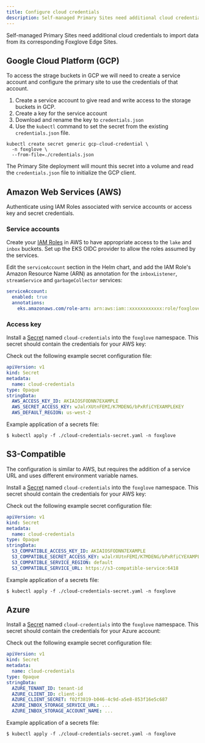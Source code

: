 ```yaml
---
title: Configure cloud credentials
description: Self-managed Primary Sites need additional cloud credentials to import data from its corresponding Foxglove Edge Sites.
---
```


Self-managed Primary Sites need additional cloud credentials to import data from its corresponding Foxglove Edge Sites.

## Google Cloud Platform (GCP)
To access the strage buckets in GCP we will need to create a service account and configure the primary site to use the credentials of that account. 

1. Create a service account to give read and write access to the storage buckets in GCP.
2. Create a key for the service account
3. Download and rename the key to `credentials.json`
4. Use the `kubectl` command to set the secret from the existing `credentials.json` file.

```
kubectl create secret generic gcp-cloud-credential \
  -n foxglove \
  --from-file=./credentials.json
```

The Primary Site deployment will mount this secret into a volume and read the `credentials.json` file to initialize the GCP client.

## Amazon Web Services (AWS)

Authenticate using IAM Roles associated with service accounts or access key and secret credentials.

### Service accounts

Create your [IAM Roles](https://github.com/foxglove/terraform-examples/blob/main/primary-site/aws/README.md)
in AWS to have appropriate access to the `lake` and `inbox` buckets. Set up the EKS OIDC provider
to allow the roles assumed by the services.

Edit the `serviceAccount` section in the Helm chart, and add the IAM Role's Amazon Resource Name (ARN) as annotation for
the `inboxListener`, `streamService` and `garbageCollector` services:

```yaml
serviceAccount:
  enabled: true
  annotations:
    eks.amazonaws.com/role-arn: arn:aws:iam::xxxxxxxxxxxx:role/foxglove-inbox-listener-sa-role
```

### Access key

Install a [Secret](https://kubernetes.io/docs/concepts/configuration/secret/) named
`cloud-credentials` into the `foxglove` namespace. This secret should contain the credentials for your AWS key:

Check out the following example secret configuration file:

```yaml
apiVersion: v1
kind: Secret
metadata:
  name: cloud-credentials
type: Opaque
stringData:
  AWS_ACCESS_KEY_ID: AKIAIOSFODNN7EXAMPLE
  AWS_SECRET_ACCESS_KEY: wJalrXUtnFEMI/K7MDENG/bPxRfiCYEXAMPLEKEY
  AWS_DEFAULT_REGION: us-west-2
```

Example application of a secrets file:

```shell
$ kubectl apply -f ./cloud-credentials-secret.yaml -n foxglove
```

## S3-Compatible

The configuration is similar to AWS, but requires the addition of a service URL and uses different environment variable names.

Install a [Secret](https://kubernetes.io/docs/concepts/configuration/secret/) named
`cloud-credentials` into the `foxglove` namespace. This secret should contain the credentials for your AWS key:

Check out the following example secret configuration file:

```yaml
apiVersion: v1
kind: Secret
metadata:
  name: cloud-credentials
type: Opaque
stringData:
  S3_COMPATIBLE_ACCESS_KEY_ID: AKIAIOSFODNN7EXAMPLE
  S3_COMPATIBLE_SECRET_ACCESS_KEY: wJalrXUtnFEMI/K7MDENG/bPxRfiCYEXAMPLEKEY
  S3_COMPATIBLE_SERVICE_REGION: default
  S3_COMPATIBLE_SERVICE_URL: https://s3-compatible-service:6418
```

Example application of a secrets file:

```shell
$ kubectl apply -f ./cloud-credentials-secret.yaml -n foxglove
```

## Azure

Install a [Secret](https://kubernetes.io/docs/concepts/configuration/secret/) named
`cloud-credentials` into the `foxglove` namespace. This secret should contain the credentials for your Azure account:

Check out the following example secret configuration file:

```yaml
apiVersion: v1
kind: Secret
metadata:
  name: cloud-credentials
type: Opaque
stringData:
  AZURE_TENANT_ID: tenant-id
  AZURE_CLIENT_ID: client-id
  AZURE_CLIENT_SECRET: f02f3819-b046-4c9d-a5e8-853f16e5c687
  AZURE_INBOX_STORAGE_SERVICE_URL: ...
  AZURE_INBOX_STORAGE_ACCOUNT_NAME: ...
```

Example application of a secrets file:

```shell
$ kubectl apply -f ./cloud-credentials-secret.yaml -n foxglove
```
